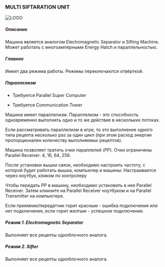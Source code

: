 ### MULTI SIFTARATION UNIT

![LOGO](https://gtimpact.space/media/gregtech/ParSift.png)

##### Описание

Машина является аналогом Electromagnetic Separator и Sifting Machine. Может работать с многоамперными Energy Hatch и параллельностью.

##### Главное

Имеет два режима работы. Режимы переключаются отвёрткой. 

##### Параллелизм

- Требуется Parallel Super Computer


- Требуется Communication Tower


Машина имеет параллелизм. Параллелизм - это способность одновременно выполнять одно и то же действие в нескольких потоках.


Если рассматривать параллелизм в игре, то это выполнение одного типа рецепта несколько раз за один цикл (при этом расход энергии пропорционален количеству выполняемых рецептов).

Машина позволяет тратить очки параллелей (PP). Очки ограничены Parallel Receiver: 4, 16, 64, 256.


После установки вышки связи, необходимо настроить частоту, с которой будет работать вышка, компьютер и машины. Настраивается через ноутбук, кликом по контролеру

Чтобы передать PP в машину, необходимо установить в нее Parallel Receiver. Затем кликните на Parallel Receiver ноутбуком и на Parallel Transmitter на компьютере.


Если приемник/передатчик горит красным - ошибка подключения или нет подключения, если горит желтым - успешное подключение.

##### Режим 1. Electromagnetic Separator

Выполняет все рецепты одноблочного аналога.

##### Режим 2. Sifter

Выполняет все рецепты одноблочного аналога.

